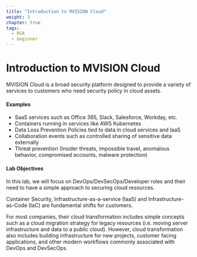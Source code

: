 ```yaml
---
title: "Introduction to MVISION Cloud"
weight: 3
chapter: true
tags:
  - RSA
  - beginner
---
```

# Introduction to MVISION Cloud

MVISION Cloud is a broad security platform designed to provide a variety of services to customers who need security policy in cloud assets. 

#### Examples 
 - SaaS services such as Office 365, Slack, Salesforce, Workday, etc.
 - Containers running in services like AWS Kubernetes
 - Data Loss Prevention Policies tied to data in cloud services and IaaS
 - Collaboration events such as controlled sharing of sensitive data externally 
 - Threat prevention (Insider threats, impossible travel, anomalous behavior, compromised accounts, malware protection)

#### Lab Objectives 
In this lab, we will focus on DevOps/DevSecOps/Developer roles and their need to have a simple approach to securing cloud resources. 

Container Security, Infrastructure-as-a-service (IaaS) and Infrastructure-as-Code (IaC) are fundamental shifts for customers. 

For most companies, their cloud transformation includes simple concepts such as a cloud migration strategy for legacy resources (i.e. moving server infrastructure and data to a public cloud). However, cloud transformation also includes building infrastructure for new projects, customer facing applications, and other modern workflows commonly associated with DevOps and DevSecOps.  
